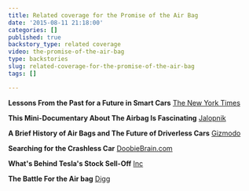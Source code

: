 ```yaml
---
title: Related coverage for the Promise of the Air Bag
date: '2015-08-11 21:18:00'
categories: []
published: true
backstory_type: related coverage
video: the-promise-of-the-air-bag
type: backstories
slug: related-coverage-for-the-promise-of-the-air-bag
tags: []

---
```

**Lessons From the Past for a Future in Smart Cars**
[The New York Times](http://www.nytimes.com/2014/09/15/us/lessons-from-the-past-for-a-future-in-smart-cars.html)

**This Mini-Documentary About The Airbag Is Fascinating**
[Jalopnik](http://carbuying.jalopnik.com/this-mini-documentary-about-the-airbag-is-fascinating-1634794904)

**A Brief History of Air Bags and The Future of Driverless Cars**
[Gizmodo](http://paleofuture.gizmodo.com/a-brief-history-of-air-bags-and-the-future-of-driverles-1634903213)

**Searching for the Crashless Car**
[DoobieBrain.com](http://www.doobybrain.com/2014/09/15/retro-report-searching-for-the-crashless-car/)

**What's Behind Tesla's Stock Sell-Off**
[Inc](http://www.inc.com/jeremy-quittner/tesla-sell-off-hacking-electric-cars.html)

**The Battle For the Air bag**
[Digg](http://digg.com/video/the-promise-of-the-air-bag)

